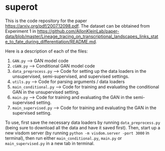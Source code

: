 # superot

This is the code repository for the paper https://arxiv.org/pdf/2007.12098.pdf. The dataset can be obtained from Experiment 1 in https://github.com/AllonKleinLab/paper-data/blob/master/Lineage_tracing_on_transcriptional_landscapes_links_state_to_fate_during_differentiation/README.md. 

Here is a description of each of the files: 

1. `GAN.py` --> GAN model code 
2. `cGAN.py` --> Conditional GAN model code
3. `data_preprocess.py` --> Code for setting up the data loaders in the unsupervised, semi-supervised, and supervised settings. 
4. `utils.py` --> Code for parsing arguments / data loaders
5. `main_conditional.py` --> Code for training and evaluating the conditional GAN in the unsupervised setting. 
6. `main.py` --> Code for training and evaluating the GAN in the semi-supervised setting. 
7. `main_supervised.py` --> Code for training and evaluating the GAN in the supervised setting. 

To use, first save the necessary data loaders by running `data_preprocess.py` (being sure to download all the data and have it saved first). Then, start up a new visdom server (by running `python -m visdom.server -port 3000` in terminal), then run either `main_conditional.py`, `main.py` or `main_supervised.py` in a new tab in terminal. 
